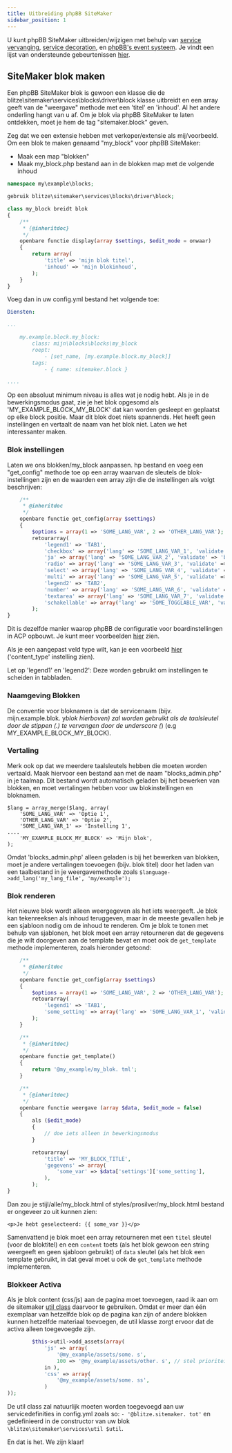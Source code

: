 ```yaml
---
title: Uitbreiding phpBB SiteMaker
sidebar_position: 1
---
```


U kunt phpBB SiteMaker uitbreiden/wijzigen met behulp van [service vervanging](https://area51.phpbb.com/docs/dev/3.2.x/extensions/tutorial_advanced.html#using-service-replacement), [service decoration](https://area51.phpbb.com/docs/dev/3.2.x/extensions/tutorial_advanced.html#using-service-decoration), en [phpBB's event systeem](https://area51.phpbb.com/docs/dev/3.2.x/extensions/tutorial_events.html). Je vindt een lijst van ondersteunde gebeurtenissen [hier](./events.md).

## SiteMaker blok maken

Een phpBB SiteMaker blok is gewoon een klasse die de blitze\sitemaker\services\blocks\driver\block klasse uitbreidt en een array geeft van de "weergave" methode met een 'titel' en 'inhoud'. Al het andere onderling hangt van u af. Om je blok via phpBB SiteMaker te laten ontdekken, moet je hem de tag "sitemaker.block" geven.

Zeg dat we een extensie hebben met verkoper/extensie als mij/voorbeeld. Om een blok te maken genaamd "my_block" voor phpBB SiteMaker:

-   Maak een map "blokken"
-   Maak my_block.php bestand aan in de blokken map met de volgende inhoud

```php
namespace my\example\blocks;

gebruik blitze\sitemaker\services\blocks\driver\block;

class my_block breidt blok
{
    /**
     * {@inheritdoc}
     */
    openbare functie display(array $settings, $edit_mode = onwaar)
    {
        return array(
            'title' => 'mijn blok titel',
            'inhoud' => 'mijn blokinhoud',
        );
    }
}
```

Voeg dan in uw config.yml bestand het volgende toe:

```yml
Diensten:

...

    my.example.block.my_block:
        class: mijn\blocks\blocks\my_block
        roept:
            - [set_name, [my.example.block.my_block]]
        tags:
            - { name: sitemaker.block }

....

```

Op een absoluut minimum niveau is alles wat je nodig hebt. Als je in de bewerkingsmodus gaat, zie je het blok opgesomd als 'MY_EXAMPLE_BLOCK_MY_BLOCK' dat kan worden gesleept en geplaatst op elke block positie. Maar dit blok doet niets spannends. Het heeft geen instellingen en vertaalt de naam van het blok niet. Laten we het interessanter maken.

### Blok instellingen

Laten we ons blokken/my_block aanpassen. hp bestand en voeg een "get_config" methode toe op een array waarvan de sleutels de blok-instellingen zijn en de waarden een array zijn die de instellingen als volgt beschrijven:

```php
    /**
     * @inheritdoc
     */
    openbare functie get_config(array $settings)
    {
        $options = array(1 => 'SOME_LANG_VAR', 2 => 'OTHER_LANG_VAR');
        retourarray(
            'legend1' => 'TAB1',
            'checkbox' => array('lang' => 'SOME_LANG_VAR_1', 'validate' => 'string', 'type' => 'checkbox', 'options' => $options, 'standaard' => array(), 'verklaren' => false),
            'ja' => array('lang' => 'SOME_LANG_VAR_2', 'validate' => 'bool', 'type' => 'radio:yes_no', 'leg uit' => false, 'standaard' => false),
            'radio' => array('lang' => 'SOME_LANG_VAR_3', 'validate' => 'bool', 'type' => 'radio', 'options' => $options, 'explain' => onwaar, 'default' => 'topic'),
            'select' => array('lang' => 'SOME_LANG_VAR_4', 'validate' => 'string', 'type' => 'select', 'options' => $options, 'standaard' => '', 'uitleggen' => false),
            'multi' => array('lang' => 'SOME_LANG_VAR_5', 'validate' => 'string', 'type' => 'multi_select', 'opties' => $options, 'standaard' => array(), 'explain' => false),
            'legend2' => 'TAB2',
            'number' => array('lang' => 'SOME_LANG_VAR_6', 'validate' => 'int:0:20', 'type' => 'number:0:20', 'maxlength' => 2, 'toelichten' => false, 'standaard' => 5),
            'textarea' => array('lang' => 'SOME_LANG_VAR_7', 'validate' => 'string', 'type' => 'textarea:3:40', 'maxlength' => 2, 'toelichten' => waar, 'standaard' => ''),
            'schakellable' => array('lang' => 'SOME_TOGGLABLE_VAR', 'validate' => 'string', 'type' => 'select:1:0:toggle_key', 'options' => $options, 'standaard' => '', 'append' => '<div id="toggle_key-1">Toon alleen wanneer optie 1 is geselecteerd</div>'),
        );
}
```

Dit is dezelfde manier waarop phpBB de configuratie voor boardinstellingen in ACP opbouwt. Je kunt meer voorbeelden [hier](https://github.com/phpbb/phpbb/blob/master/phpBB/includes/acp/acp_board.php) zien.

Als je een aangepast veld type wilt, kan je een voorbeeld [hier](https://github.com/blitze/phpBB-ext-sitemaker_content/blob/develop/blocks/recent.php) ('content_type' instelling zien).

Let op 'legend1' en 'legend2': Deze worden gebruikt om instellingen te scheiden in tabbladen.

### Naamgeving Blokken

De conventie voor bloknamen is dat de servicenaam (bijv. mijn.example.blok. y*blok hierboven) zal worden gebruikt als de taalsleutel door de stippen (.) te vervangen door de underscore (*) (e.g MY_EXAMPLE_BLOCK_MY_BLOCK).

### Vertaling

Merk ook op dat we meerdere taalsleutels hebben die moeten worden vertaald. Maak hiervoor een bestand aan met de naam "blocks_admin.php" in je taalmap. Dit bestand wordt automatisch geladen bij het bewerken van blokken, en moet vertalingen hebben voor uw blokinstellingen en bloknamen.

```
$lang = array_merge($lang, array(
    'SOME_LANG_VAR' => 'Optie 1',
    'OTHER_LANG_VAR' => 'Optie 2',
    'SOME_LANG_VAR_1' => 'Instelling 1',
....
    'MY_EXAMPLE_BLOCK_MY_BLOCK' => 'Mijn blok',
);
```

Omdat 'blocks_admin.php' alleen geladen is bij het bewerken van blokken, moet je andere vertalingen toevoegen (bijv. blok titel) door het laden van een taalbestand in je weergavemethode zoals `$language->add_lang('my_lang_file', 'my/example');`

### Blok renderen

Het nieuwe blok wordt alleen weergegeven als het iets weergeeft. Je blok kan tekenreeksen als inhoud teruggeven, maar in de meeste gevallen heb je een sjabloon nodig om de inhoud te renderen. Om je blok te tonen met behulp van sjablonen, het blok moet een array retourneren dat de gegevens die je wilt doorgeven aan de template bevat en moet ook de `get_template` methode implementeren, zoals hieronder getoond:

```php
    /**
     * @inheritdoc
     */
    openbare functie get_config(array $settings)
    {
        $options = array(1 => 'SOME_LANG_VAR', 2 => 'OTHER_LANG_VAR');
        retourarray(
            'legend1' => 'TAB1',
            'some_setting' => array('lang' => 'SOME_LANG_VAR_1', 'validate' => 'string', 'type' => 'checkbox', 'options' => $options, 'standaard' => array(), 'verklaren' => false),
        );
    }

    /**
     * {@inheritdoc}
     */
    openbare functie get_template()
    {
        return '@my_example/my_blok. tml';
    }

    /**
     * {@inheritdoc}
     */
    openbare functie weergave (array $data, $edit_mode = false)
    {
        als ($edit_mode)
        {
            // doe iets alleen in bewerkingsmodus
        }

        retourarray(
            'title' => 'MY_BLOCK_TITLE',
            'gegevens' => array(
                'some_var' => $data['settings']['some_setting'],
            ),
        );
}
```

Dan zou je stijl/alle/my_block.html of styles/prosilver/my_block.html bestand er ongeveer zo uit kunnen zien:

```
<p>Je hebt geselecteerd: {{ some_var }}</p>
```

Samenvattend je blok moet een array retourneren met een `titel` sleutel (voor de bloktitel) en een `content` toets (als het blok gewoon een string weergeeft en geen sjabloon gebruikt) of `data` sleutel (als het blok een template gebruikt, in dat geval moet u ook de `get_template` methode implementeren.

### Blokkeer Activa

Als je blok content (css/js) aan de pagina moet toevoegen, raad ik aan om de sitemaker [util class](https://github.com/blitze/phpBB-ext-sitemaker/blob/develop/services/util.php) daarvoor te gebruiken. Omdat er meer dan één exemplaar van hetzelfde blok op de pagina kan zijn of andere blokken kunnen hetzelfde materiaal toevoegen, de util klasse zorgt ervoor dat de activa alleen toegevoegde zijn.

```php
        $this->util->add_assets(array(
            'js' => array(
                '@my_example/assets/some. s',
                100 => '@my_example/assets/other. s', // stel prioriteit
            in ),
            'css' => array(
                '@my_example/assets/some. ss',
            )
));
```

De util class zal natuurlijk moeten worden toegevoegd aan uw servicedefinities in config.yml zoals so: `- '@blitze.sitemaker. tot'` en gedefinieerd in de constructor van uw blok `\blitze\sitemaker\services\util $util`.

En dat is het. We zijn klaar!
